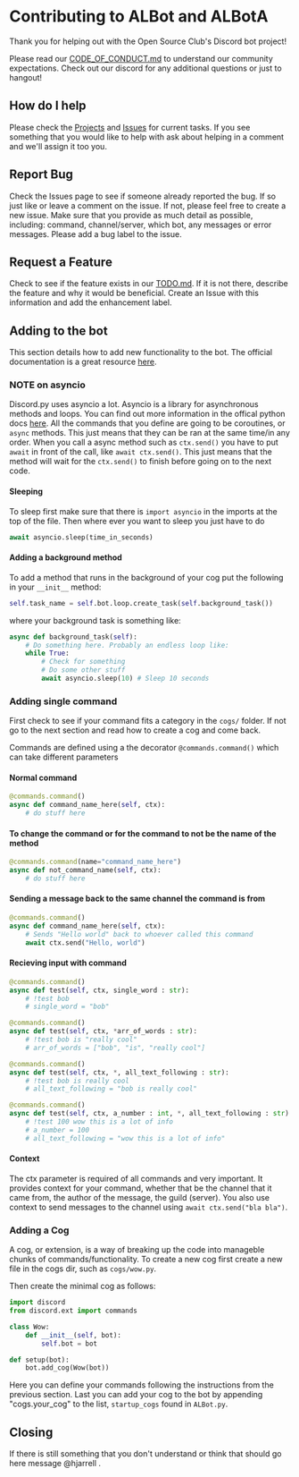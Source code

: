 # Contributing to ALBot and ALBotA

Thank you for helping out with the Open Source Club's Discord bot project!

Please read our [CODE_OF_CONDUCT.md](CODE_OF_CONDUCT.md) to understand our community expectations. Check out our discord for any additional questions or just to hangout!

## How do I help

Please check the [Projects](https://github.com/ufosc/albot-and-albota/projects) and [Issues](https://github.com/ufosc/albot-and-albota/issues) for current tasks. If you see something that you would like to help with ask about helping in a comment and we'll assign it too you.

## Report Bug

Check the Issues page to see if someone already reported the bug. If so just like or leave a comment on the issue. If not, please feel free to create a new issue. Make sure that you provide as much detail as possible, including: command, channel/server, which bot, any messages or error messages. Please add a bug label to the issue.

## Request a Feature

Check to see if the feature exists in our [TODO.md](TODO.md). If it is not there, describe the feature and why it would be beneficial. Create an Issue with this information and add the enhancement label.

## Adding to the bot

This section details how to add new functionality to the bot. The official documentation is a great resource [here](https://discordpy.readthedocs.io/en/rewrite/index.html).

### NOTE on asyncio

Discord.py uses asyncio a lot. Asyncio is a library for asynchronous methods and loops. You can find out more information in the offical python docs [here](https://docs.python.org/3/library/asyncio-task.html). All the commands that you define are going to be coroutines, or `async` methods. This just means that they can be ran at the same time/in any order. When you call a async method such as `ctx.send()` you have to put `await` in front of the call, like `await ctx.send()`. This just means that the method will wait for the `ctx.send()` to finish before going on to the next code.

#### Sleeping

To sleep first make sure that there is `import asyncio` in the imports at the top of the file. Then where ever you want to sleep you just have to do

```python
await asyncio.sleep(time_in_seconds)
```

#### Adding a background method

To add a method that runs in the background of your cog put the following in your `__init__` method:

```python
self.task_name = self.bot.loop.create_task(self.background_task())
```

where your background task is something like:

```python
async def background_task(self):
    # Do something here. Probably an endless loop like:
    while True:
        # Check for something
        # Do some other stuff
        await asyncio.sleep(10) # Sleep 10 seconds
```

### Adding single command

First check to see if your command fits a category in the `cogs/` folder. If not go to the next section and read how to create a cog and come back.

Commands are defined using a the decorator `@commands.command()` which can take different parameters

#### Normal command

```python
@commands.command()
async def command_name_here(self, ctx):
    # do stuff here
```

#### To change the command or for the command to not be the name of the method

```python
@commands.command(name="command_name_here")
async def not_command_name(self, ctx):
    # do stuff here
```

#### Sending a message back to the same channel the command is from

```python
@commands.command()
async def command_name_here(self, ctx):
    # Sends "Hello world" back to whoever called this command
    await ctx.send("Hello, world")
```

#### Recieving input with command

```python
@commands.command()
async def test(self, ctx, single_word : str):
    # !test bob
    # single_word = "bob"
```

```python
@commands.command()
async def test(self, ctx, *arr_of_words : str):
    # !test bob is "really cool"
    # arr_of_words = ["bob", "is", "really cool"]
```

```python
@commands.command()
async def test(self, ctx, *, all_text_following : str):
    # !test bob is really cool
    # all_text_following = "bob is really cool"
```

```python
@commands.command()
async def test(self, ctx, a_number : int, *, all_text_following : str):
    # !test 100 wow this is a lot of info
    # a_number = 100
    # all_text_following = "wow this is a lot of info"
```

#### Context

The ctx parameter is required of all commands and very important. It provides context for your command, whether that be the channel that it came from, the author of the message, the guild (server). You also use context to send messages to the channel using `await ctx.send("bla bla")`.

### Adding a Cog

A cog, or extension, is a way of breaking up the code into manageble chunks of commands/functionality. To create a new cog first create a new file in the cogs dir, such as `cogs/wow.py`.

Then create the minimal cog as follows:

```python
import discord
from discord.ext import commands

class Wow:
    def __init__(self, bot):
        self.bot = bot

def setup(bot):
    bot.add_cog(Wow(bot))
```

Here you can define your commands following the instructions from the previous section.
Last you can add your cog to the bot by appending "cogs.your_cog" to the list, `startup_cogs` found in `ALBot.py`.

## Closing

If there is still something that you don't understand or think that should go here message @hjarrell .
